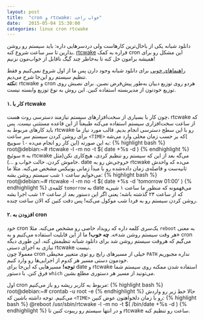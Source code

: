 ```yaml
---
layout: post
title:  "cron و rtcwake: خواب راحت"
date:   2015-05-04 15:30:00
categories: linux cron rtcwake
---
```

دانلود شبانه یکی از باحال‌ترین کارهاست ولی دردسرهایی داره: باید سیستم رو روشن بذارین تا سر ساعت شروع کنه. [rtcwake] قراره به کمک cron این مشکل رو برای همیشه برامون حل کنه تا به‌خاطر چند گیگ ناقابل از خواب‌مون نزنیم!
<!-- ادامه -->

[راهنماهای خوبی][download-guide] برای دانلود شبانه وجود دارن پس ما از اول شروع نمی‌کنیم و فقط تنظیم سیستم رو این‌جا شرح می‌دیم.  
**نکته:** rtcwake و cron هردو روی توزیع دبیان به‌طور پیش‌فرض نصبن. برای نصبش روی توزیع خودتون از مدیربسته استفاده کنین. این روش به نوع توزیع وابسته نیست.

#### ۱. کار با rtcwake ####
چون کار با بسیاری از سخت‌افزارهای سیستم نیازمند دسترسی روت هست، rtcwake که از ساعت سخت‌افزاری سیستم استفاده می‌کنه طبیعتاً از این قاعده مستثنی نیست. پس باید کارهای مربوط به rtcwake رو با این سطح دسترسی انجام بدیم. قالب مورد نیاز ما برای روشن کردن سیستم سر ساعت `<TIME>` که بر حسب زمان محلی وارد می‌شه( سوییچ `l-` این کار رو انجام می‌ده) به این صورته:
{% highlight bash %}
root@debian:~# rtcwake -l -m no -t $( date +%s -d <TIME> )
{% endhighlight %}
سوئیچ `m` به rtcwake می‌گه بعد از این که سیستم رو تنظیم کردی، هیچ‌کاری نکن(مثل خاموش کردن، حالت خواب و ...). date خروجی‌ش رو به rtcwake می‌ده که واحدش ثانیه‌ست و فاصله‌ی زمان داده‌شده رو با مبدأ زمانی یونیکس مشخص می‌کنه. مثلا ما می‌خوایم ساعت ۱ شب سیستم روشن بشه:
{% highlight bash %}
root@debian:~# rtcwake -l -m no -t $( date +%s -d 'tomorrow 01:00' )
{% endhighlight %}
کلمه‌ی `tomorrow‍` به date می‌فهمونه که منظور ما ساعت ۱‍ شبی‌‍ه که از ساعت ۲۴ گذشته باشه؛ یعنی اگر این دستور بعد از ساعت ۱۲ شب اجرا بشه روشن کردن سیستم رو به فردا شب موکول می‌کنه! پس دقت کنین که الان ساعت چنده.

#### ۲. افزودن به cron ####
خود cron یک‌سری کلمه داره که رویداد خاصی رو مشخص می‌کنه. مثلا `reboot` به معنی «هر وقت سیستم روشن شد»‍ه. **چه خوب!** ما از این قابلیت استفاده می‌کنیم و به cron می‌گیم که هروقت سیستم روشن شد برای دانلود شبانه تنظیمش کنه. این طوری دیگه نیازی به اجرای دستی rtcwake نیست.  
معمولا چون cron خیلی از مسیرهای رایج رو توی متغییر محیطی `PATH` نداره مجبوریم خودمون دستی مسیر هر کدوم از اجرایی‌ها رو وارد کنیم.  
**توجه!** مسیرهایی که این‌جا برای date و rtcwake استفاده شدن ممکنه روی سیستم شما فرق کنن. با دستور `which` می‌تونید از مسیر هر دستوری مطلع بشین.  

اول cron مربوط به کاربر ریشه رو باز می‌کنیم:
{% highlight bash %}
root@debian:~# crontab -u root -e
{% endhighlight %}
حالا خط زیر رو واردش می‌کنیم. توجه داشته باشین که `<TIME>` رو با زمان دلخواهتون عوض کنین:
{% highlight bash %}
@reboot /usr/sbin/rtcwake -l -m no -t $( /bin/date +\%s -d <TIME> )
{% endhighlight %}
و در انتها سیستم رو ریبوت کنین تا rtcwake ساعت رو تنظیم کنه.

[rtcwake]: http://forum.ubuntu.ir/index.php?topic=59242.0
[download-guide]: http://forum.ubuntu.ir/index.php/topic,40582.0.html
